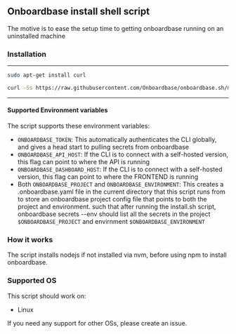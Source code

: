 
## Onboardbase install shell script

The motive is to ease the setup time to getting onboardbase running on an uninstalled machine

### Installation
---
```bash
sudo apt-get install curl

curl -Ss https://raw.githubusercontent.com/Onboardbase/onboardbase.sh/main/install.sh | bash -
```
---

#### Supported Environment variables
The script supports these environment variables:
- `ONBOARDBASE_TOKEN`: This automatically authenticates the CLI globally, and gives a head start to pulling secrets from onboardbase
- `ONBOARDBASE_API_HOST`: If the CLI is to connect with a self-hosted version, this flag can point to where the API is running
- `ONBOARDBASE_DASHBOARD_HOST`: If the CLI is to connect with a self-hosted version, this flag can point to where the FRONTEND is running
- Both `ONBOARDBASE_PROJECT` and `ONBOARDBASE_ENVIRONMENT`: This creates a .onboardbase.yaml file in the current directory that this script runs from to store an onboardbase project config file that points to both the project and environment. such that after running the install.sh script, onboardbase secrets --env should list all the secrets in the project `$ONBOARDBASE_PROJECT` and envirnment `$ONBOARDBASE_ENVIRONMENT`

### How it works
The script installs nodejs if not installed via nvm, before using npm to install onboardbase.

### Supported OS
This script should work on:
- Linux

If you need any support for other OSs, please create an issue.
